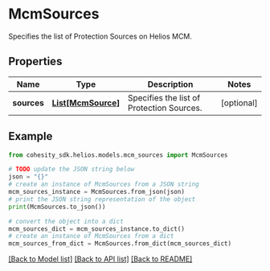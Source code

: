# McmSources

Specifies the list of Protection Sources on Helios MCM.

## Properties

Name | Type | Description | Notes
------------ | ------------- | ------------- | -------------
**sources** | [**List[McmSource]**](McmSource.md) | Specifies the list of Protection Sources. | [optional] 

## Example

```python
from cohesity_sdk.helios.models.mcm_sources import McmSources

# TODO update the JSON string below
json = "{}"
# create an instance of McmSources from a JSON string
mcm_sources_instance = McmSources.from_json(json)
# print the JSON string representation of the object
print(McmSources.to_json())

# convert the object into a dict
mcm_sources_dict = mcm_sources_instance.to_dict()
# create an instance of McmSources from a dict
mcm_sources_from_dict = McmSources.from_dict(mcm_sources_dict)
```
[[Back to Model list]](../README.md#documentation-for-models) [[Back to API list]](../README.md#documentation-for-api-endpoints) [[Back to README]](../README.md)


